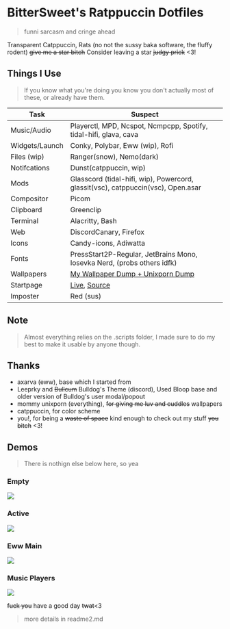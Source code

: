 # BitterSweet's Ratppuccin Dotfiles
> funni sarcasm and cringe ahead

Transparent Catppuccin, Rats (no not the sussy baka software, the fluffy rodent)
~~give me a star bitch~~ Consider leaving a star ~~judgy prick~~ <3!

## Things I Use
> If you know what you're doing you know you don't actually most of these, or already have them.

| Task              | Suspect     |
|-------------------|-------------------------------------------------|
| Music/Audio       | Playerctl, MPD, Ncspot, Ncmpcpp, Spotify, tidal-hifi, glava, cava
| Widgets/Launch    | Conky, Polybar, Eww (wip), Rofi
| Files (wip)       | Ranger(snow), Nemo(dark)
| Notifcations      | Dunst(catppuccin, wip)
| Mods              | Glasscord (tidal-hifi, wip), Powercord, glassit(vsc), catppuccin(vsc), Open.asar
| Compositor        | Picom
| Clipboard         | Greenclip
| Terminal          | Alacritty, Bash
| Web               | DiscordCanary, Firefox
| Icons             | Candy-icons, Adiwatta
| Fonts             | PressStart2P-Regular, JetBrains Mono, Iosevka Nerd, (probs others idfk)
| Wallpapers        | [My Wallpaper Dump + Unixporn Dump](https://github.com/BitterSweetcandyshop/Wallpapers)
| Startpage         | [Live](https://bittersweetcandyshop.github.io/startpage/), [Source](https://github.com/BitterSweetcandyshop/startpage)
| Imposter          | Red (sus)
## Note
> Almost everything relies on the .scripts folder, I made sure to do my best to make it usable by anyone though.

## Thanks
- axarva (eww), base which I started from
- Leeprky and ~~Bullcum~~ Bulldog's Theme (discord), Used Bloop base and older version of Bulldog's user modal/popout
- mommy unixporn (everything), ~~for giving me luv and cuddles~~ wallpapers
- catppuccin, for color scheme
- you!, for being a ~~waste of space~~ kind enough to check out my stuff ~~you bitch~~ <3!

## Demos
> There is nothign else below here, so yea

### Empty
![](https://github.com/BitterSweetcandyshop/dotfiles/blob/main/media/normal.png?raw=true)
### Active
![](https://github.com/BitterSweetcandyshop/dotfiles/blob/main/media/rubber_room.png?raw=true)
### Eww Main
![](https://github.com/BitterSweetcandyshop/dotfiles/blob/main/media/eww_main.png?raw=true)
### Music Players
![](https://github.com/BitterSweetcandyshop/dotfiles/blob/main/media/music_players.png?raw=true)


~~fuck you~~ have a good day ~~twat~~<3
> more details in readme2.md
